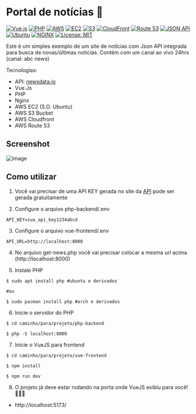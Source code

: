 # Portal de notícias 📰

[![Vue.js](https://img.shields.io/badge/-Vue.js-4FC08D?logo=vue.js&logoColor=white)](https://vuejs.org/)
[![PHP](https://img.shields.io/badge/PHP-%23777BB4?style=flat&logo=php&logoColor=white)](https://www.php.net/)
[![AWS](https://img.shields.io/badge/AWS-%23FF9900?style=flat&logo=amazon-aws&logoColor=white)](https://aws.amazon.com/)
[![EC2](https://img.shields.io/badge/Amazon%20EC2-%23FF9900?style=flat&logo=amazon-aws&logoColor=white)](https://aws.amazon.com/ec2/)
[![S3](https://img.shields.io/badge/Amazon%20S3-%23FF9900?style=flat&logo=amazon-s3&logoColor=white)](https://aws.amazon.com/s3/)
[![CloudFront](https://img.shields.io/badge/Amazon%20CloudFront-%23FF9900?style=flat&logo=amazon-aws&logoColor=white)](https://aws.amazon.com/cloudfront/)
[![Route 53](https://img.shields.io/badge/Amazon%20Route%2053-%23FF9900?style=flat&logo=amazon-aws&logoColor=white)](https://aws.amazon.com/route53/)
[![JSON API](https://img.shields.io/badge/JSON%20API-%23000000?style=flat&logo=json&logoColor=white)](https://jsonapi.org/)
[![Ubuntu](https://img.shields.io/badge/Ubuntu-%23E95420?style=flat&logo=ubuntu&logoColor=white)](https://ubuntu.com/)
[![NGINX](https://img.shields.io/badge/NGINX-%23009639?style=flat&logo=nginx&logoColor=white)](https://www.nginx.com/)
[![License: MIT](https://img.shields.io/badge/License-MIT-yellow.svg)](https://opensource.org/licenses/MIT)


Este é um simples exemplo de um site de notícias com Json API integrada para busca de novas/últimas notícias.
Contém com um canal ao vivo 24hrs (canal: abc news)

Tecnologias:
- API: [newsdata.io](https://newsdata.io/)
- Vue.Js 
- PHP
- Nginx
- AWS EC2 (S.O. Ubuntu)
- AWS S3 Bucket
- AWS Cloudfront
- AWS Route 53


## Screenshot

![image](https://github.com/user-attachments/assets/d1e6bd5d-39e1-4ec3-81ce-7d1bd4e2456d)




## Como utilizar
1. Você vai precisar de uma API KEY gerada no site da [API](https://newsdata.io/) pode ser gerada gratuitamente

2. Configure o arquivo php-backend/.env
```
API_KEY=sua_api_key1234abcd
```

3. Configure o arquivo vue-frontend/.env
```
API_URL=http://localhost:8000
```

4. No arquivo get-news.php você vai precisar colocar a mesma url acima (http://localhost:8000)


5. Instale PHP 
```
$ sudo apt install php #ubuntu e derivados

#ou

$ sudo pacman install php #arch e derivados
```

6. Inicie o servidor do PHP
```
$ cd caminho/para/projeto/php-backend

$ php -S localhost:8000
```

7. Inicie o VueJS para frontend
```
$ cd caminho/para/projeto/vue-frontend

$ npm install

$ npm run dev
```

8. O projeto já deve estar rodando na porta onde VueJS exibiu para você! 🚀🚀🚀
- http://localhost:5173/


